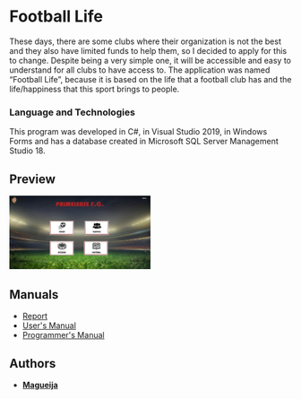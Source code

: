 # Football Life

These days, there are some clubs where their organization is not the best and they also have limited funds to help them, so I decided to apply for this to change. Despite being a very simple one, it will be accessible and easy to understand for all clubs to have access to.
The application was named “Football Life”, because it is based on the life that a football club has and the life/happiness that this sport brings to people.

### Language and Technologies
This program was developed in C#, in Visual Studio 2019, in Windows Forms and has a database created in Microsoft SQL Server Management Studio 18.

## Preview
<img alt="Football Life Homepage" width="50%" src="https://github.com/Magueija/FootballLife_WForms/blob/master/Imagens/Readme/homepage.jpg?raw=true"/>

## Manuals
- [Report](https://github.com/Magueija/FootballLife_WForms/blob/master/docs/Relatorio/Relatorio.pdf "Report")
- [User's Manual](https://github.com/Magueija/FootballLife_WForms/blob/master/docs/Manual_de_Utilizador/Manual_de_Utilizador.pdf "User's Manual")
- [Programmer's Manual](https://github.com/Magueija/FootballLife_WForms/blob/master/docs/Manual_de_Programador/Manual_de_Programador.pdf "Programmer's Manual")

## Authors
  - **[Magueija](https://github.com/Magueija)**
